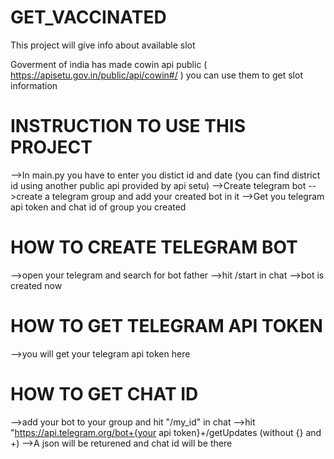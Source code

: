# GET_VACCINATED
This project will give info about available slot


Goverment of india has made cowin api public ( https://apisetu.gov.in/public/api/cowin#/ ) you can use them to get slot information

# INSTRUCTION TO USE THIS PROJECT
-->In main.py you have to enter you distict id and date (you can find district id using another public api provided by api setu)
-->Create telegram bot
-->create a telegram group and add your created bot in it
-->Get you telegram api token and chat id of group you created 

# HOW TO CREATE TELEGRAM BOT
-->open your telegram and search for bot father
-->hit /start in chat
-->bot is created now 


# HOW TO GET TELEGRAM API TOKEN
-->you will get your telegram api token here

# HOW TO GET CHAT ID
-->add your bot to your group and hit "/my_id" in chat
-->hit "https://api.telegram.org/bot+{your api token}+/getUpdates  (without {} and +)
-->A json will be returened and chat id will be there


